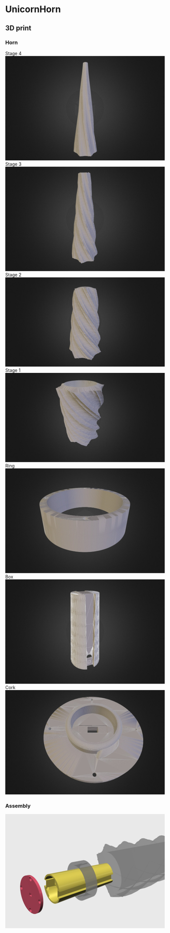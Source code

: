 # UnicornHorn



## 3D print

### Horn
Stage 4
![image](https://raw.githubusercontent.com/DigitasLabsParis/UnicornHorn/master/3DModels/render/stage4.jpeg)
Stage 3
![image](https://raw.githubusercontent.com/DigitasLabsParis/UnicornHorn/master/3DModels/render/stage3.jpeg)
Stage 2
![image](https://raw.githubusercontent.com/DigitasLabsParis/UnicornHorn/master/3DModels/render/stage2.jpeg)
Stage 1
![image](https://raw.githubusercontent.com/DigitasLabsParis/UnicornHorn/master/3DModels/render/stage1.jpeg)
Ring
![image](https://raw.githubusercontent.com/DigitasLabsParis/UnicornHorn/master/3DModels/render/ring.jpeg)
Box
![image](https://raw.githubusercontent.com/DigitasLabsParis/UnicornHorn/master/3DModels/render/box.jpeg)
Cork
![image](https://raw.githubusercontent.com/DigitasLabsParis/UnicornHorn/master/3DModels/render/cork.jpeg)



### Assembly

![image](https://raw.githubusercontent.com/DigitasLabsParis/UnicornHorn/master/3DModels/render/assembly.jpeg)